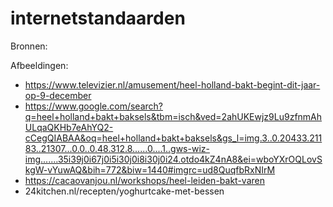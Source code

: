 # internetstandaarden

Bronnen: 

Afbeeldingen:
- https://www.televizier.nl/amusement/heel-holland-bakt-begint-dit-jaar-op-9-december
- https://www.google.com/search?q=heel+holland+bakt+baksels&tbm=isch&ved=2ahUKEwjz9Lu9zfnmAhULqaQKHb7eAhYQ2-cCegQIABAA&oq=heel+holland+bakt+baksels&gs_l=img.3..0.20433.21183..21307...0.0..0.48.312.8......0....1..gws-wiz-img.......35i39j0i67j0i5i30j0i8i30j0i24.otdo4kZ4nA8&ei=wboYXrOQLovSkgW-vYuwAQ&bih=772&biw=1440#imgrc=ud8QuqfbRxNIrM
- https://cacaovanjou.nl/workshops/heel-leiden-bakt-varen
- 24kitchen.nl/recepten/yoghurtcake-met-bessen
